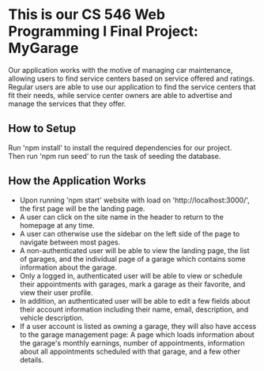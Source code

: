 # This is our CS 546 Web Programming I Final Project: MyGarage
Our application works with the motive of managing car maintenance, allowing users to find service centers based on service offered and ratings. Regular users are able to use our application to find the service centers that fit their needs, while service center owners are able to advertise and manage the services that they offer.

## How to Setup
Run 'npm install' to install the required dependencies for our project.  
Then run 'npm run seed' to run the task of seeding the database.

## How the Application Works
- Upon running 'npm start' website with load on 'http://localhost:3000/', the first page will be the landing page.
- A user can click on the site name in the header to return to the homepage at any time.
- A user can otherwise use the sidebar on the left side of the page to navigate between most pages.
- A non-authenticated user will be able to view the landing page, the list of garages, and the individual page of a garage which contains some information about the garage.
- Only a logged in, authenticated user will be able to view or schedule their appointments with garages, mark a garage as their favorite, and view their user profile. 
- In addition, an authenticated user will be able to edit a few fields about their account information including their name, email, description, and vehicle description.
- If a user account is listed as owning a garage, they will also have access to the garage management page: A page which loads information about the garage's monthly earnings, number of appointments, information about all appointments scheduled with that garage, and a few other details.
